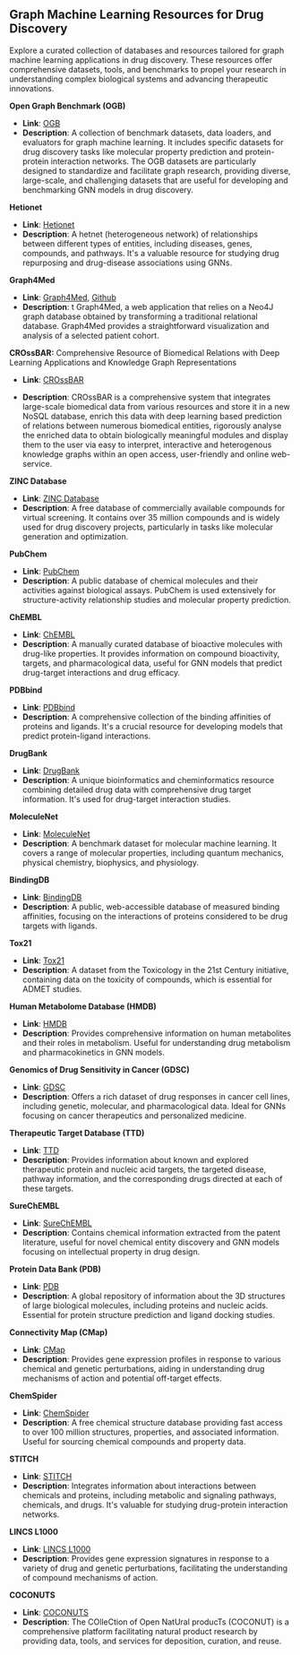 ## Graph Machine Learning Resources for Drug Discovery

Explore a curated collection of databases and resources tailored for graph machine learning applications in drug discovery. These resources offer comprehensive datasets, tools, and benchmarks to propel your research in understanding complex biological systems and advancing therapeutic innovations.

**Open Graph Benchmark (OGB)**
   - **Link**: [OGB](https://ogb.stanford.edu/)
   - **Description**: A collection of benchmark datasets, data loaders, and evaluators for graph machine learning. It includes specific datasets for drug discovery tasks like molecular property prediction and protein-protein interaction networks. The OGB datasets are particularly designed to standardize and facilitate graph research, providing diverse, large-scale, and challenging datasets that are useful for developing and benchmarking GNN models in drug discovery.

**Hetionet**
   - **Link**: [Hetionet](https://neo4j.het.io/browser/)
   - **Description**: A hetnet (heterogeneous network) of relationships between different types of entities, including diseases, genes, compounds, and pathways. It's a valuable resource for studying drug repurposing and drug-disease associations using GNNs.

**Graph4Med**
   - **Link**: [Graph4Med](http://graph4med.cs.uni-frankfurt.de), [Github](https://github.com/jeschaef/Graph4Med)
   - **Description**: t Graph4Med, a web application that relies on a Neo4J graph database obtained by transforming a traditional relational database. Graph4Med provides a straightforward visualization and analysis of a selected patient cohort. 

**CROssBAR:** Comprehensive Resource of Biomedical Relations with Deep Learning Applications and Knowledge Graph Representations
   - **Link**: [CROssBAR](https://crossbar.kansil.org/)

   - **Description**:
   CROssBAR is a comprehensive system that integrates large-scale biomedical data from various resources and store it in a new NoSQL database, enrich this data with deep learning based prediction of relations between numerous biomedical entities, rigorously analyse the enriched data to obtain biologically meaningful modules and display them to the user via easy to interpret, interactive and heterogenous knowledge graphs within an open access, user-friendly and online web-service.
   
**ZINC Database**
   - **Link**: [ZINC Database](https://zinc.docking.org/)
   - **Description**: A free database of commercially available compounds for virtual screening. It contains over 35 million compounds and is widely used for drug discovery projects, particularly in tasks like molecular generation and optimization.

**PubChem**
   - **Link**: [PubChem](https://pubchem.ncbi.nlm.nih.gov/)
   - **Description**: A public database of chemical molecules and their activities against biological assays. PubChem is used extensively for structure-activity relationship studies and molecular property prediction.

**ChEMBL**
   - **Link**: [ChEMBL](https://www.ebi.ac.uk/chembl/)
   - **Description**: A manually curated database of bioactive molecules with drug-like properties. It provides information on compound bioactivity, targets, and pharmacological data, useful for GNN models that predict drug-target interactions and drug efficacy.

**PDBbind**
   - **Link**: [PDBbind](http://www.pdbbind.org.cn/)
   - **Description**: A comprehensive collection of the binding affinities of proteins and ligands. It's a crucial resource for developing models that predict protein-ligand interactions.

**DrugBank**
   - **Link**: [DrugBank](https://www.drugbank.ca/)
   - **Description**: A unique bioinformatics and cheminformatics resource combining detailed drug data with comprehensive drug target information. It's used for drug-target interaction studies.

**MoleculeNet**
   - **Link**: [MoleculeNet](http://moleculenet.ai/)
   - **Description**: A benchmark dataset for molecular machine learning. It covers a range of molecular properties, including quantum mechanics, physical chemistry, biophysics, and physiology.

**BindingDB**
   - **Link**: [BindingDB](https://www.bindingdb.org/bind/index.jsp)
   - **Description**: A public, web-accessible database of measured binding affinities, focusing on the interactions of proteins considered to be drug targets with ligands.

**Tox21**
   - **Link**: [Tox21](https://tripod.nih.gov/tox21/challenge/)
   - **Description**: A dataset from the Toxicology in the 21st Century initiative, containing data on the toxicity of compounds, which is essential for ADMET studies.

**Human Metabolome Database (HMDB)**
   - **Link**: [HMDB](http://www.hmdb.ca/)
   - **Description**: Provides comprehensive information on human metabolites and their roles in metabolism. Useful for understanding drug metabolism and pharmacokinetics in GNN models.

**Genomics of Drug Sensitivity in Cancer (GDSC)**
   - **Link**: [GDSC](https://www.cancerrxgene.org/)
   - **Description**: Offers a rich dataset of drug responses in cancer cell lines, including genetic, molecular, and pharmacological data. Ideal for GNNs focusing on cancer therapeutics and personalized medicine.

**Therapeutic Target Database (TTD)**
   - **Link**: [TTD](http://db.idrblab.net/ttd/)
   - **Description**: Provides information about known and explored therapeutic protein and nucleic acid targets, the targeted disease, pathway information, and the corresponding drugs directed at each of these targets.

**SureChEMBL**
   - **Link**: [SureChEMBL](https://www.surechembl.org/)
   - **Description**: Contains chemical information extracted from the patent literature, useful for novel chemical entity discovery and GNN models focusing on intellectual property in drug design.

**Protein Data Bank (PDB)**
   - **Link**: [PDB](https://www.rcsb.org/)
   - **Description**: A global repository of information about the 3D structures of large biological molecules, including proteins and nucleic acids. Essential for protein structure prediction and ligand docking studies.

**Connectivity Map (CMap)**
   - **Link**: [CMap](https://clue.io/)
   - **Description**: Provides gene expression profiles in response to various chemical and genetic perturbations, aiding in understanding drug mechanisms of action and potential off-target effects.

 **ChemSpider**
   - **Link**: [ChemSpider](http://www.chemspider.com/)
   - **Description**: A free chemical structure database providing fast access to over 100 million structures, properties, and associated information. Useful for sourcing chemical compounds and property data.

**STITCH**
   - **Link**: [STITCH](http://stitch.embl.de/)
   - **Description**: Integrates information about interactions between chemicals and proteins, including metabolic and signaling pathways, chemicals, and drugs. It's valuable for studying drug-protein interaction networks.

**LINCS L1000**
   - **Link**: [LINCS L1000](http://www.lincsproject.org/LINCS/)
   - **Description**: Provides gene expression signatures in response to a variety of drug and genetic perturbations, facilitating the understanding of compound mechanisms of action.

**COCONUTS**
   - **Link**: [COCONUTS](https://coconut.naturalproducts.net/)
   - **Description**: The COlleCtion of Open NatUral producTs (COCONUT) is a comprehensive platform facilitating natural product research by providing data, tools, and services for deposition, curation, and reuse.
